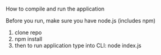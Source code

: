How to compile and run the application

Before you run, make sure you have node.js (includes npm)

1. clone repo
2. npm install
3. then to run application type into CLI: node index.js 
